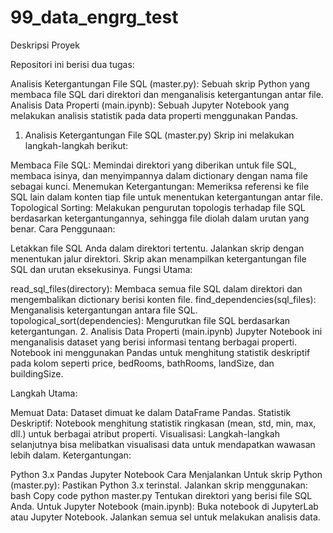 # 99_data_engrg_test

Deskripsi Proyek

Repositori ini berisi dua tugas:

Analisis Ketergantungan File SQL (master.py): Sebuah skrip Python yang membaca file SQL dari direktori dan menganalisis ketergantungan antar file.
Analisis Data Properti (main.ipynb): Sebuah Jupyter Notebook yang melakukan analisis statistik pada data properti menggunakan Pandas.
1. Analisis Ketergantungan File SQL (master.py)
Skrip ini melakukan langkah-langkah berikut:

Membaca File SQL: Memindai direktori yang diberikan untuk file SQL, membaca isinya, dan menyimpannya dalam dictionary dengan nama file sebagai kunci.
Menemukan Ketergantungan: Memeriksa referensi ke file SQL lain dalam konten tiap file untuk menentukan ketergantungan antar file.
Topological Sorting: Melakukan pengurutan topologis terhadap file SQL berdasarkan ketergantungannya, sehingga file diolah dalam urutan yang benar.
Cara Penggunaan:

Letakkan file SQL Anda dalam direktori tertentu.
Jalankan skrip dengan menentukan jalur direktori.
Skrip akan menampilkan ketergantungan file SQL dan urutan eksekusinya.
Fungsi Utama:

read_sql_files(directory): Membaca semua file SQL dalam direktori dan mengembalikan dictionary berisi konten file.
find_dependencies(sql_files): Menganalisis ketergantungan antara file SQL.
topological_sort(dependencies): Mengurutkan file SQL berdasarkan ketergantungan.
2. Analisis Data Properti (main.ipynb)
Jupyter Notebook ini menganalisis dataset yang berisi informasi tentang berbagai properti. Notebook ini menggunakan Pandas untuk menghitung statistik deskriptif pada kolom seperti price, bedRooms, bathRooms, landSize, dan buildingSize.

Langkah Utama:

Memuat Data: Dataset dimuat ke dalam DataFrame Pandas.
Statistik Deskriptif: Notebook menghitung statistik ringkasan (mean, std, min, max, dll.) untuk berbagai atribut properti.
Visualisasi: Langkah-langkah selanjutnya bisa melibatkan visualisasi data untuk mendapatkan wawasan lebih dalam.
Ketergantungan:

Python 3.x
Pandas
Jupyter Notebook
Cara Menjalankan
Untuk skrip Python (master.py):
Pastikan Python 3.x terinstal.
Jalankan skrip menggunakan:
bash
Copy code
python master.py
Tentukan direktori yang berisi file SQL Anda.
Untuk Jupyter Notebook (main.ipynb):
Buka notebook di JupyterLab atau Jupyter Notebook.
Jalankan semua sel untuk melakukan analisis data.
